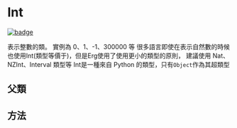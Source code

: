 # Int

[![badge](https://img.shields.io/endpoint.svg?url=https%3A%2F%2Fgezf7g7pd5.execute-api.ap-northeast-1.amazonaws.com%2Fdefault%2Fsource_up_to_date%3Fowner%3Derg-lang%26repos%3Derg%26ref%3Dmain%26path%3Ddoc/EN/API/types/classes/Int.md%26commit_hash%3Dd15cbbf7b33df0f78a575cff9679d84c36ea3ab1)](https://gezf7g7pd5.execute-api.ap-northeast-1.amazonaws.com/default/source_up_to_date?owner=erg-lang&repos=erg&ref=main&path=doc/EN/API/types/classes/Int.md&commit_hash=d15cbbf7b33df0f78a575cff9679d84c36ea3ab1)

表示整數的類。 實例為 0、1、-1、300000 等
很多語言即使在表示自然數的時候也使用Int(類型等價于)，但是Erg使用了使用更小的類型的原則，
建議使用 Nat、NZInt、Interval 類型等
Int是一種來自 Python 的類型，只有`Object`作為其超類型

## 父類

## 方法
